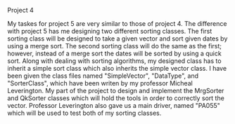 Project 4

My taskes for project 5 are very similar to those of project 4. The difference with project 5 has me designing two different sorting classes. The first sorting class will be designed to take a given vector and sort given dates by using a merge sort. The second sorting class will do the same as the first; however, instead of a merge sort the dates will be sorted by using a quick sort. Along with dealing with sorting algorithms, my designed class has to inherit a simple sort class which also inherits the simple vector class. I have been given the class files named "SimpleVector", "DataType", and "SorterClass", which have been writen by my professor Micheal Leverington. My part of the project to design and implement the MrgSorter and QkSorter classes which will hold the tools in order to correctly sort the vector. Professor Leverington also gave us a main driver, named "PA055" which will be used to test both of my sorting classes.
